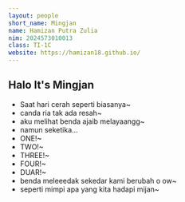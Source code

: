 ```yaml
---
layout: people
short_name: Mingjan
name: Hamizan Putra Zulia
nim: 2024573010013
class: TI-1C
website: https://hamizan18.github.io/
---
```

## Halo It's Mingjan
- Saat hari cerah seperti biasanya~
- canda ria tak ada resah~
- aku melihat benda ajaib melayaangg~
- namun seketika...
- ONE!~
- TWO!~
- THREE!~
- FOUR!~
- DUAR!~
- benda meleeedak sekedar kami berubah o ow~
- seperti mimpi apa yang kita hadapi mijan~
